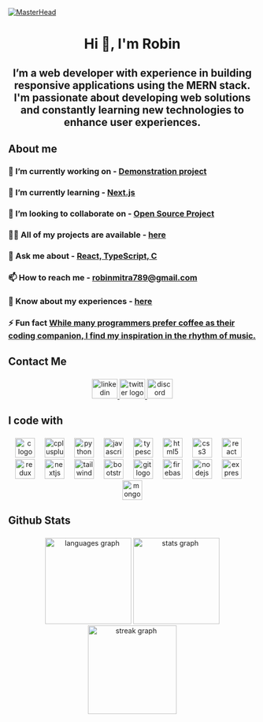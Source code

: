 [![MasterHead](https://i.ibb.co.com/m908R8J/robin.gif)](https://about-robin-mitra.netlify.app/)

<h1 align="center">Hi 👋, I'm Robin</h1>

###

<h2 align="center">I’m a web developer with experience in building responsive applications using the MERN stack. I'm passionate about developing web solutions and constantly learning new technologies to enhance user experiences.</h2>

###

<h2 align="left">About me</h2>

###

<h3>🔭 I’m currently working on - <u>Demonstration project</u></h4>
<h3>🌱 I’m currently learning - <u>Next.js</u></h4>
<h3>👯 I’m looking to collaborate on - <u>Open Source Project</u></h4>
<h3>👨‍💻 All of my projects are available - <a href="https://about-robin-mitra.netlify.app/" target="_blank">here</a></h4>
<h3>💬 Ask me about - <u>React, TypeScript, C</u></h4>
<h3>📫 How to reach me - <a href="#" target="_blank">robinmitra789@gmail.com</a></h4>
<h3>📄 Know about my experiences - <a href="https://drive.google.com/file/d/1b_jjq4u0t5pT9PbOAOMABRHC4pdTF-aT/view?usp=drive_link" target="_blank">here</a></h4>
<h3>⚡ Fun fact <u>While many programmers prefer coffee as their coding companion, I find my inspiration in the rhythm of music.</u></h4>

###

<h2 align="left">Contact Me</h2>

###

<div align="center">
  <a href="https://www.linkedin.com/in/robin-mitra-9129809b/" target="_blank">
    <img src="https://raw.githubusercontent.com/maurodesouza/profile-readme-generator/master/src/assets/icons/social/linkedin/default.svg" width="52" height="40" alt="linkedin logo"  />
  </a>
  <a href="https://x.com/Robin88567283" target="_blank">
    <img src="https://raw.githubusercontent.com/maurodesouza/profile-readme-generator/master/src/assets/icons/social/twitter/default.svg" width="52" height="40" alt="twitter logo"  />
  </a>
  <a href="https://discordapp.com/users/464332544842924034" target="_blank">
    <img src="https://raw.githubusercontent.com/maurodesouza/profile-readme-generator/master/src/assets/icons/social/discord/default.svg" width="52" height="40" alt="discord logo"  />
  </a>
</div>

###

<h2 align="left">I code with</h2>

###

<div align="center">
  <img src="https://skillicons.dev/icons?i=c" height="40" alt="c logo"  />
  <img width="12" />
  <img src="https://skillicons.dev/icons?i=cpp" height="40" alt="cplusplus logo"  />
  <img width="12" />
  <img src="https://skillicons.dev/icons?i=py" height="40" alt="python logo"  />
  <img width="12" />
  <img src="https://skillicons.dev/icons?i=js" height="40" alt="javascript logo"  />
  <img width="12" />
  <img src="https://skillicons.dev/icons?i=ts" height="40" alt="typescript logo"  />
  <img width="12" />
  <img src="https://skillicons.dev/icons?i=html" height="40" alt="html5 logo"  />
  <img width="12" />
  <img src="https://skillicons.dev/icons?i=css" height="40" alt="css3 logo"  />
  <img width="12" />
  <img src="https://skillicons.dev/icons?i=react" height="40" alt="react logo"  />
  <img width="12" />
  <img src="https://skillicons.dev/icons?i=redux" height="40" alt="redux logo"  />
  <img width="12" />
  <img src="https://skillicons.dev/icons?i=nextjs" height="40" alt="nextjs logo"  />
  <img width="12" />
  <img src="https://skillicons.dev/icons?i=tailwind" height="40" alt="tailwindcss logo"  />
  <img width="12" />
  <img src="https://skillicons.dev/icons?i=bootstrap" height="40" alt="bootstrap logo"  />
  <img width="12" />
  <img src="https://skillicons.dev/icons?i=git" height="40" alt="git logo"  />
  <img width="12" />
  <img src="https://skillicons.dev/icons?i=firebase" height="40" alt="firebase logo"  />
  <img width="12" />
  <img src="https://skillicons.dev/icons?i=nodejs" height="40" alt="nodejs logo"  />
  <img width="12" />
  <img src="https://skillicons.dev/icons?i=express" height="40" alt="express logo"  />
  <img width="12" />
  <img src="https://skillicons.dev/icons?i=mongodb" height="40" alt="mongodb logo"  />
</div>

###

<h2 align="left">Github Stats</h2>

###

<div align="center">
  <img src="https://github-readme-stats.vercel.app/api/top-langs?username=RobinTheRedLight&locale=en&hide_title=false&layout=compact&card_width=320&langs_count=4&theme=default&hide_border=false&order=2" height="175" alt="languages graph"  />
  <img src="https://github-readme-stats.vercel.app/api?username=RobinTheRedLight&hide_title=false&hide_rank=false&show_icons=true&include_all_commits=true&count_private=true&disable_animations=false&theme=default&locale=en&hide_border=false&order=1" height="175" alt="stats graph"  />
  <img src="https://streak-stats.demolab.com?user=RobinTheRedLight&locale=en&mode=daily&theme=default&hide_border=false&border_radius=5&order=3" height="180" alt="streak graph"  />
</div>

###
